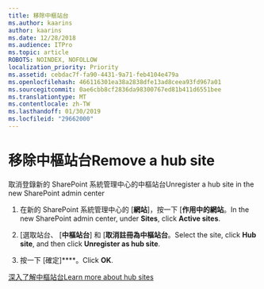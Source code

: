 ```yaml
---
title: 移除中樞站台
ms.author: kaarins
author: kaarins
ms.date: 12/28/2018
ms.audience: ITPro
ms.topic: article
ROBOTS: NOINDEX, NOFOLLOW
localization_priority: Priority
ms.assetid: cebdac7f-fa90-4431-9a71-feb4104e479a
ms.openlocfilehash: 466116301ea38a2838dfe13ad8ceea93fd967a01
ms.sourcegitcommit: 0ae6cbb8cf2836da98300767ed81b411d6551bee
ms.translationtype: MT
ms.contentlocale: zh-TW
ms.lasthandoff: 01/30/2019
ms.locfileid: "29662000"
---
```

# <a name="remove-a-hub-site"></a><span data-ttu-id="d734b-102">移除中樞站台</span><span class="sxs-lookup"><span data-stu-id="d734b-102">Remove a hub site</span></span>

<span data-ttu-id="d734b-103">取消登錄新的 SharePoint 系統管理中心的中樞站台</span><span class="sxs-lookup"><span data-stu-id="d734b-103">Unregister a hub site in the new SharePoint admin center</span></span>
  
1. <span data-ttu-id="d734b-104">在新的 SharePoint 系統管理中心的 [**網站**]，按一下 [**作用中的網站**。</span><span class="sxs-lookup"><span data-stu-id="d734b-104">In the new SharePoint admin center, under **Sites**, click **Active sites**.</span></span> 
    
2. <span data-ttu-id="d734b-105">[選取站台、 [**中樞站台**] 和 [**取消註冊為中樞站台**。</span><span class="sxs-lookup"><span data-stu-id="d734b-105">Select the site, click **Hub site**, and then click **Unregister as hub site**.</span></span> 
    
3. <span data-ttu-id="d734b-106">按一下 [確定]\*\*\*\*。</span><span class="sxs-lookup"><span data-stu-id="d734b-106">Click **OK**.</span></span> 
    
[<span data-ttu-id="d734b-107">深入了解中樞站台</span><span class="sxs-lookup"><span data-stu-id="d734b-107">Learn more about hub sites</span></span>](https://support.office.com/article/what-is-a-sharepoint-hub-site-fe26ae84-14b7-45b6-a6d1-948b3966427f?ui=en-US&amp;rs=en-US&amp;ad=US)
  

